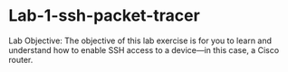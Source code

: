 # Lab-1-ssh-packet-tracer
Lab Objective: The objective of this lab exercise is for you to learn and understand how to enable SSH access to a device—in this case, a Cisco router.
